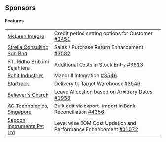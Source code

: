 ## Sponsors

#### Features

<table style="width: 100%">
	<tbody>
		<tr>
			<td style="width: 30%">
				<a href="http://www.mcleans.net.au">McLean Images</a>
			</td>
			<td>
				Credit period setting options
				for Customer <a href="https://github.com/netmanthan/erpnext/issues/3451">#3451</a>
			</td>
		</tr>
		<tr>
			<td style="width: 30%">
				<a href="http://www.strellagroup.com">Strella Consulting Sdn Bhd</a>
			</td>
			<td>
				Sales / Purchase Return Enhancement <a href="https://github.com/netmanthan/erpnext/issues/3582">#3582</a>
			</td>
		</tr>
		<tr>
			<td style="width: 30%">
				PT. Ridho Sribumi Sejahtera
			</td>
			<td>
				Additional Costs in Stock Entry <a href="https://github.com/netmanthan/erpnext/issues/3613">#3613</a>
			</td>
		</tr>
		<tr>
			<td style="width: 30%">
				<a href="http://www.rigpl.com">Rohit Industries</a>
			</td>
			<td>
				Mandrill Integration <a href="https://github.com/netmanthan/erpnext/issues/3546">#3546</a>
			</td>
		</tr>
		<tr>
			<td style="width: 30%">
				<a href="http://www.gps.gt">Startrack</a>
			</td>
			<td>
				Delivery to Target Warehouse <a href="https://github.com/netmanthan/erpnext/issues/3970">#3546</a>
			</td>
		</tr>
		<tr>
			<td style="width: 30%">
				<a href="https://www.believerschurch.com/">Believer's Church</a>
			</td>
			<td>
				Leave Allocation based on Arbitrary Dates <a href="https://github.com/netmanthan/erpnext/issues/1938">#1938</a>
			</td>
		</tr>
		<tr>
			<td style="width: 30%">
				<a href="http://agtech.com.sq">AG Technologies, Singapore</a>
			</td>
			<td>
				Bulk edit via export-import in Bank Reconciliation <a href="https://github.com/netmanthan/erpnext/issues/1938">#4356</a>
			</td>
		</tr>
		<tr>
			<td style="width: 30%">
				<a href="https://www.sapconinstruments.com/">Sapcon Instruments Pvt Ltd</a>
			</td>
			<td>
				Level wise BOM Cost Updation and Performance Enhancement <a href="https://github.com/netmanthan/erpnext/pull/31072">#31072</a>
			</td>
		</tr>
	</tbody>
</table>

